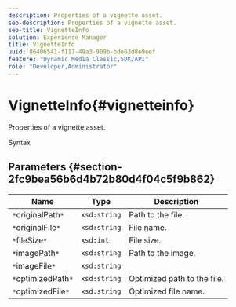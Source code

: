 ```yaml
---
description: Properties of a vignette asset.
seo-description: Properties of a vignette asset.
seo-title: VignetteInfo
solution: Experience Manager
title: VignetteInfo
uuid: 86406541-f117-49a3-909b-bde63d8e9eef
feature: "Dynamic Media Classic,SDK/API"
role: "Developer,Administrator"
---
```


# VignetteInfo{#vignetteinfo}

Properties of a vignette asset.

 Syntax 

## Parameters {#section-2fc9bea56b6d4b72b80d4f04c5f9b862}

|  Name  | Type  | Description  |
|---|---|---|
|  `*`originalPath`*`  | `xsd:string`  | Path to the file.  |
|  `*`originalFile`*`  | `xsd:string`  | File name.  |
|  `*`fileSize`*`  | `xsd:int`  | File size.  |
|  `*`imagePath`*`  | `xsd:string`  | Path to the image.  |
|  `*`imageFile`*`  | `xsd:string`  | |
|  `*`optimizedPath`*`  | `xsd:string`  | Optimized path to the file.  |
|  `*`optimizedFile`*`  | `xsd:string`  | Optimized file name.  |

